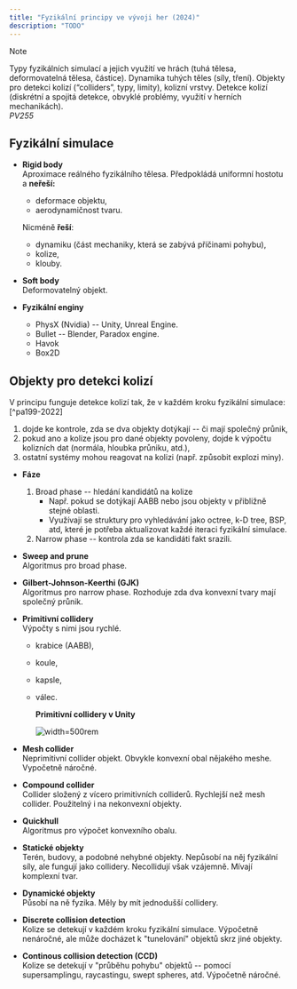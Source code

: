 ```yaml
---
title: "Fyzikální principy ve vývoji her (2024)"
description: "TODO"
---
```


> [!NOTE]
> Typy fyzikálních simulací a jejich využití ve hrách (tuhá tělesa, deformovatelná tělesa, částice). Dynamika tuhých těles (síly, tření). Objekty pro detekci kolizí (“colliders”, typy, limity), kolizní vrstvy. Detekce kolizí (diskrétní a spojitá detekce, obvyklé problémy, využití v herních mechanikách).
> <br>
> _PV255_


## Fyzikální simulace

- **Rigid body**\
  Aproximace reálného fyzikálního tělesa. Předpokládá uniformní hostotu a **neřeší:**

  - deformace objektu,
  - aerodynamičnost tvaru.

  Nicméně **řeší**:

  - dynamiku (část mechaniky, která se zabývá příčinami pohybu),
  - kolize,
  - klouby.

- **Soft body**\
  Deformovatelný objekt.
- **Fyzikální enginy**
  - PhysX (Nvidia) -- Unity, Unreal Engine.
  - Bullet -- Blender, Paradox engine.
  - Havok
  - Box2D

## Objekty pro detekci kolizí

V principu funguje detekce kolizí tak, že v každém kroku fyzikální simulace: [^pa199-2022]

1. dojde ke kontrole, zda se dva objekty dotýkají -- či mají společný průnik,
2. pokud ano a kolize jsou pro dané objekty povoleny, dojde k výpočtu kolizních dat (normála, hloubka průniku, atd.),
3. ostatní systémy mohou reagovat na kolizi (např. způsobit explozi miny).

- **Fáze**
  1. Broad phase -- hledání kandidátů na kolize
     - Např. pokud se dotýkají AABB nebo jsou objekty v přibližně stejné oblasti.
     - Využívají se struktury pro vyhledávání jako octree, k-D tree, BSP, atd, které je potřeba aktualizovat každé iteraci fyzikální simulace.
  2. Narrow phase -- kontrola zda se kandidáti fakt srazili.
- **Sweep and prune**\
  Algoritmus pro broad phase.
- **Gilbert-Johnson-Keerthi (GJK)**\
  Algoritmus pro narrow phase. Rozhoduje zda dva konvexní tvary mají společný průnik.
- **Primitivní collidery**\
  Výpočty s nimi jsou rychlé.

  - krabice (AABB),
  - koule,
  - kapsle,
  - válec.

    **Primitivní collidery v Unity**

    ![width=500rem](./img/vph02_unity_colliders.png)

- **Mesh collider**\
  Neprimitivní collider objekt. Obvykle konvexní obal nějakého meshe. Vypočetně náročné.
- **Compound collider**\
  Collider složený z vícero primitivních colliderů. Rychlejší než mesh collider. Použitelný i na nekonvexní objekty.
- **Quickhull**\
  Algoritmus pro výpočet konvexního obalu.
- **Statické objekty**\
  Terén, budovy, a podobné nehybné objekty. Nepůsobí na něj fyzikální síly, ale fungují jako collidery. Necollidují však vzájemně. Mívají komplexní tvar.
- **Dynamické objekty**\
  Působí na ně fyzika. Měly by mít jednodušší collidery.
- **Discrete collision detection**\
  Kolize se detekují v každém kroku fyzikální simulace. Výpočetně nenáročné, ale může docházet k "tunelování" objektů skrz jiné objekty.
- **Continous collision detection (CCD)**\
  Kolize se detekují v "průběhu pohybu" objektů -- pomocí supersamplingu, raycastingu, swept spheres, atd. Výpočetně náročné.


[^pa199]: [Chmelík, Trtík, PA199 Advanced Game Development](https://is.muni.cz/auth/el/fi/podzim2022/PA199/um/)
